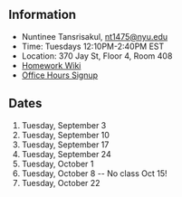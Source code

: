 ## Information

* Nuntinee Tansrisakul, nt1475@nyu.edu
* Time: Tuesdays 12:10PM-2:40PM EST
* Location: 370 Jay St, Floor 4, Room 408
* [Homework Wiki](https://github.com/ITPNYU/ICM-2024-Code/wiki/Homework-Nun-07)
* [Office Hours Signup](https://calendar.google.com/calendar/u/0/appointments/schedules/AcZssZ1xTExAA8o8yddvli9hl358F5XaPOsHZjkR7bapOd6bP4qEBGoCz2aCCSlHIV17WjPKcdaEC70q)

## Dates

1. Tuesday, September 3
2. Tuesday, September 10
3. Tuesday, September 17
4. Tuesday, September 24
5. Tuesday, October 1
6. Tuesday, October 8 -- No class Oct 15!
7. Tuesday, October 22
